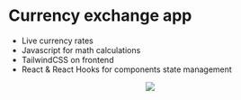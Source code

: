 # Currency exchange app 

- Live currency rates
- Javascript for math calculations
- TailwindCSS on frontend
- React & React Hooks for components state management
<p align="center">
  <img src="https://github.com/devdanilov/react-tailwind-currency-exchange-app/blob/assets/exchange-currency-app.gif" />
</p>
